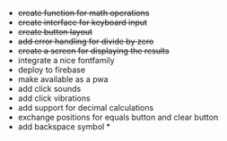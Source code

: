 - ~~create function for math operations~~
- ~~create interface for keyboard input~~
- ~~create button layout~~
- ~~add error handling for divide by zero~~
- ~~create a screen for displaying the results~~
- integrate a nice fontfamily
- deploy to firebase
- make available as a pwa
- add click sounds
- add click vibrations
- add support for decimal calculations
- exchange positions for equals button and clear button
- add backspace symbol *